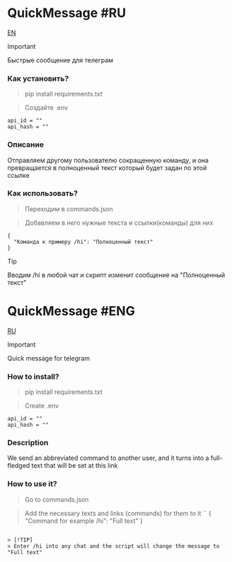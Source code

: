 # QuickMessage #RU
[EN](https://github.com/kite-house/QuickMessage?tab=readme-ov-file#quickMessage-eng)

> [!IMPORTANT]
> Быстрые сообщение для телеграм 

### Как установить?
> pip install requirements.txt

> Создайте .env

```
api_id = ""
api_hash = ""
```

### Описание

Отправляем другому пользователю сокращенную команду, и она превращается в полноценный текст который будет задан по этой ссылке

### Как использовать? 

> Переходим в commands.json

> Добавляем в него нужные текста и ссылки(команды) для них
```
{
  "Команда к примеру /hi": "Полноценный текст" 
}

```

> [!TIP]
> Вводим /hi в любой чат и скрипт изменит сообщение на "Полноценный текст"







# QuickMessage #ENG
[RU](https://github.com/kite-house/QuickMessage?tab=readme-ov-file#quickMessage-ru)

> [!IMPORTANT]
> Quick message for telegram 

### How to install?
> pip install requirements.txt

> Create .env

```
api_id = ""
api_hash = ""
```

### Description

We send an abbreviated command to another user, and it turns into a full-fledged text that will be set at this link

### How to use it? 

> Go to commands.json

> Add the necessary texts and links (commands) for them to it
``
{
"Command for example /hi": "Full text"
}

```

> [!TIP]
> Enter /hi into any chat and the script will change the message to "Full text"
